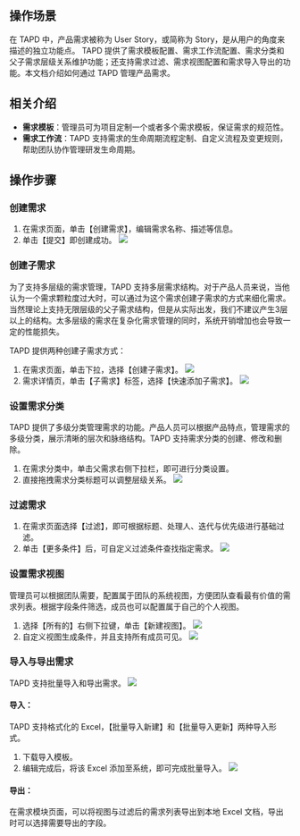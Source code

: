 ## 操作场景
在 TAPD 中，产品需求被称为 User Story，或简称为 Story，是从用户的角度来描述的独立功能点。
TAPD 提供了需求模板配置、需求工作流配置、需求分类和父子需求层级关系维护功能；还支持需求过滤、需求视图配置和需求导入导出的功能。本文档介绍如何通过 TAPD 管理产品需求。



 

## 相关介绍
- **需求模板**：管理员可为项目定制一个或者多个需求模板，保证需求的规范性。
- **需求工作流**：TAPD 支持需求的生命周期流程定制、自定义流程及变更规则，帮助团队协作管理研发生命周期。
 

## 操作步骤

### 创建需求
1. 在需求页面，单击【创建需求】，编辑需求名称、描述等信息。
2. 单击【提交】即创建成功。
![](https://main.qcloudimg.com/raw/150febdc0849a1f8f5d6a6939449bd7e.png)


 
### 创建子需求
为了支持多层级的需求管理，TAPD 支持多层需求结构。对于产品人员来说，当他认为一个需求颗粒度过大时，可以通过为这个需求创建子需求的方式来细化需求。当然理论上支持无限层级的父子需求结构，但是从实际出发，我们不建议产生3层以上的结构。太多层级的需求在复杂化需求管理的同时，系统开销增加也会导致一定的性能损失。

TAPD 提供两种创建子需求方式：
1. 在需求页面，单击下拉，选择【创建子需求】。
![](https://main.qcloudimg.com/raw/c3977084d6dd52f8d8d14cbf8a3d2c27.png)
2. 需求详情页，单击【子需求】标签，选择【快速添加子需求】。
![](https://main.qcloudimg.com/raw/084a288b9976dcfad204f2eacd7d153a.png)


 

### 设置需求分类
TAPD 提供了多级分类管理需求的功能。产品人员可以根据产品特点，管理需求的多级分类，展示清晰的层次和脉络结构。TAPD 支持需求分类的创建、修改和删除。

1. 在需求分类中，单击父需求右侧下拉栏，即可进行分类设置。
2. 直接拖拽需求分类标题可以调整层级关系。
![](https://main.qcloudimg.com/raw/be9e8d462fd7c62c3f1bccd4af1ba905.png)


 

### 过滤需求
1. 在需求页面选择【过滤】，即可根据标题、处理人、迭代与优先级进行基础过滤。
2. 单击【更多条件】后，可自定义过滤条件查找指定需求。
![](https://main.qcloudimg.com/raw/0475ac45828e59f86f3f4aa5eb687910.png)



 

### 设置需求视图
管理员可以根据团队需要，配置属于团队的系统视图，方便团队查看最有价值的需求列表。根据字段条件筛选，成员也可以配置属于自己的个人视图。

1. 选择【所有的】右侧下拉键，单击【新建视图】。
![](https://main.qcloudimg.com/raw/ed9568e6238b3cbbe04c941f0daaef12.png)
2. 自定义视图生成条件，并且支持所有成员可见。
![](https://main.qcloudimg.com/raw/a772949fbe5a785d44e8a958543d2696.png)



 

### 导入与导出需求
TAPD 支持批量导入和导出需求。
![](https://main.qcloudimg.com/raw/b2fc26c02cdbca6b2c95859275f89519.png)

#### 导入：
TAPD 支持格式化的 Excel，【批量导入新建】和【批量导入更新】两种导入形式。

1. 下载导入模板。
2. 编辑完成后，将该 Excel 添加至系统，即可完成批量导入。
![](https://main.qcloudimg.com/raw/693f031a7cce4d3ebf2c47373e4e0452.png)

#### 导出：
在需求模块页面，可以将视图与过滤后的需求列表导出到本地 Excel 文档，导出时可以选择需要导出的字段。

